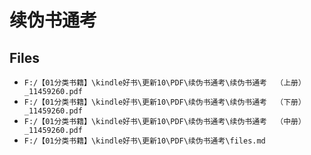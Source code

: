 # 续伪书通考

## Files

- `F:/【01分类书籍】\kindle好书\更新10\PDF\续伪书通考\续伪书通考  （上册）_11459260.pdf`
- `F:/【01分类书籍】\kindle好书\更新10\PDF\续伪书通考\续伪书通考  （下册）_11459260.pdf`
- `F:/【01分类书籍】\kindle好书\更新10\PDF\续伪书通考\续伪书通考  （中册）_11459260.pdf`
- `F:/【01分类书籍】\kindle好书\更新10\PDF\续伪书通考\files.md`
